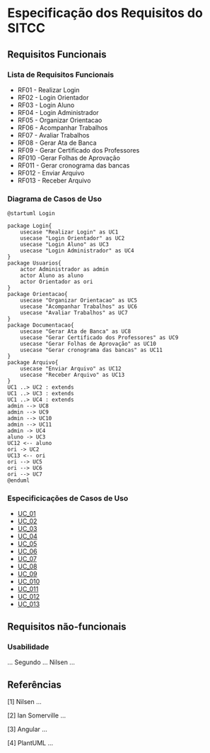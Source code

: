 # Especificação dos Requisitos do SITCC

## Requisitos Funcionais

### Lista de Requisitos Funcionais

- RF01 - Realizar Login
- RF02 - Login Orientador
- RF03 - Login Aluno
- RF04 - Login Administrador
- RF05 - Organizar Orientacao
- RF06 - Acompanhar Trabalhos
- RF07 - Avaliar Trabalhos
- RF08 - Gerar Ata de Banca
- RF09 - Gerar Certificado dos Professores
- RF010 -Gerar Folhas de Aprovação
- RF011 - Gerar cronograma das bancas
- RF012 - Enviar Arquivo
- RF013 - Receber Arquivo


### Diagrama de Casos de Uso

```plantuml
@startuml Login

package Login{
    usecase "Realizar Login" as UC1
    usecase "Login Orientador" as UC2
    usecase "Login Aluno" as UC3
    usecase "Login Administrador" as UC4
}
package Usuarios{
    actor Administrador as admin
    actor Aluno as aluno
    actor Orientador as ori
}
package Orientacao{ 
    usecase "Organizar Orientacao" as UC5
    usecase "Acompanhar Trabalhos" as UC6
    usecase "Avaliar Trabalhos" as UC7
}
package Documentacao{
    usecase "Gerar Ata de Banca" as UC8
    usecase "Gerar Certificado dos Professores" as UC9
    usecase "Gerar Folhas de Aprovação" as UC10
    usecase "Gerar cronograma das bancas" as UC11
}
package Arquivo{
    usecase "Enviar Arquivo" as UC12
    usecase "Receber Arquivo" as UC13
}
UC1 ..> UC2 : extends
UC1 ..> UC3 : extends
UC1 ..> UC4 : extends
admin --> UC8
admin --> UC9
admin --> UC10
admin --> UC11
admin -> UC4
aluno -> UC3
UC12 <-- aluno
ori -> UC2
UC13 <-- ori
ori --> UC5
ori --> UC6
ori --> UC7
@enduml
```

### Especificicações de Casos de Uso

- [UC_01](reqs_UC01.md)
- [UC_02](reqs_UC02.md)
- [UC_03](reqs_UC01.md)
- [UC_04](reqs_UC01.md)
- [UC_05](reqs_UC01.md)
- [UC_06](reqs_UC01.md)
- [UC_07](reqs_UC01.md)
- [UC_08](reqs_UC01.md)
- [UC_09](reqs_UC01.md)
- [UC_010](reqs_UC01.md)
- [UC_011](reqs_UC01.md)
- [UC_012](reqs_UC01.md)
- [UC_013](reqs_UC01.md)


## Requisitos não-funcionais

### Usabilidade

... Segundo ... Nilsen ...

## Referências

[1] Nilsen ...

[2] Ian Somerville ...

[3] Angular ...

[4] PlantUML ...
